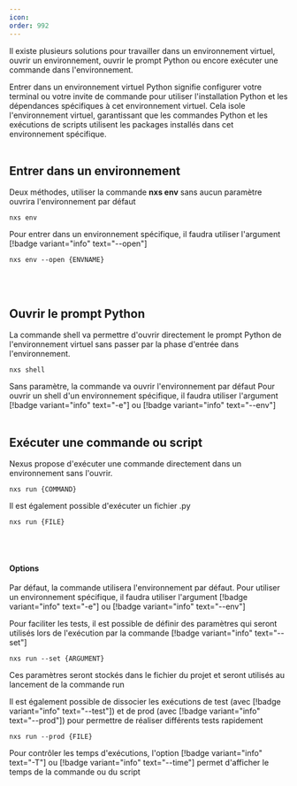 ```yaml
---
icon: 
order: 992
---
```

Il existe plusieurs solutions pour travailler dans un environnement virtuel, ouvrir un environnement, ouvrir le prompt Python ou encore exécuter une commande dans l'environnement.

Entrer dans un environnement virtuel Python signifie configurer votre terminal ou votre invite de commande pour utiliser l'installation Python et les dépendances spécifiques à cet environnement virtuel. Cela isole l'environnement virtuel, garantissant que les commandes Python et les exécutions de scripts utilisent les packages installés dans cet environnement spécifique.
<br><br>
## Entrer dans un environnement

Deux méthodes, utiliser la commande **nxs env** sans aucun paramètre ouvrira l'environnement par défaut 

```console
nxs env
```


Pour entrer dans un environnement spécifique, il faudra utiliser l'argument [!badge variant="info" text="--open"]

```console
nxs env --open {ENVNAME}
```
<br><br>
## Ouvrir le prompt Python

La commande shell va permettre d'ouvrir directement le prompt Python de l'environnement virtuel sans passer par la phase d'entrée dans l'environnement.

```console
nxs shell
```

Sans paramètre, la commande va ouvrir l'environnement par défaut
Pour ouvrir un shell d'un environnement spécifique, il faudra utiliser l'argument [!badge variant="info" text="-e"] ou [!badge variant="info" text="--env"]
<br><br>
## Exécuter une commande ou script

Nexus propose d'exécuter une commande directement dans un environnement sans l'ouvrir.

```console
nxs run {COMMAND}
```

Il est également possible d'exécuter un fichier .py

```console
nxs run {FILE}
```
<br><br>
#### Options

Par défaut, la commande utilisera l'environnement par défaut. Pour utiliser un environnement spécifique, il faudra utiliser l'argument [!badge variant="info" text="-e"] ou [!badge variant="info" text="--env"]

Pour faciliter les tests, il est possible de définir des paramètres qui seront utilisés lors de l'exécution par la commande [!badge variant="info" text="--set"]

```console
nxs run --set {ARGUMENT}
```

Ces paramètres seront stockés dans le fichier du projet et seront utilisés au lancement de la commande run


Il est également possible de dissocier les exécutions de test (avec [!badge variant="info" text="--test"]) et de prod (avec [!badge variant="info" text="--prod"]) pour permettre de réaliser différents tests rapidement

```console
nxs run --prod {FILE}
```


Pour contrôler les temps d'exécutions, l'option [!badge variant="info" text="-T"] ou [!badge variant="info" text="--time"] permet d'afficher le temps de la commande ou du script